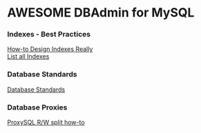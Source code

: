 # AWESOME DBAdmin for MySQL

### Indexes - Best Practices

[How-to Design Indexes Really](https://www.slideshare.net/billkarwin/how-to-design-indexes-really) <br />
[List all Indexes](https://tableplus.com/blog/2018/08/mysql-how-to-list-all-indexes-from-table-or-schema.html) <br />

### Database Standards

[Database Standards](https://stackoverflow.com/questions/976185/what-are-some-of-your-most-useful-database-standards) <br />

### Database Proxies

[ProxySQL R/W split how-to](https://proxysql.com/documentation/proxysql-read-write-split-howto/) <br />

